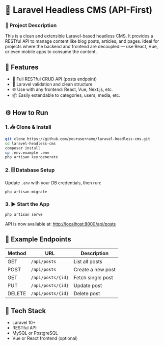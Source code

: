 # 🧠 Laravel Headless CMS (API-First)

### 📄 Project Description  
This is a clean and extensible Laravel-based headless CMS. It provides a RESTful API to manage content like blog posts, articles, and pages. Ideal for projects where the backend and frontend are decoupled — use React, Vue, or even mobile apps to consume the content.

## 🚀 Features
- 🧩 Full RESTful CRUD API (posts endpoint)
- 🔐 Laravel validation and clean structure
- 🌐 Use with any frontend: React, Vue, Next.js, etc.
- 📦 Easily extendable to categories, users, media, etc.

## ⚙️ How to Run

### 1. 📥 Clone & Install
```bash
git clone https://github.com/yourusername/laravel-headless-cms.git
cd laravel-headless-cms
composer install
cp .env.example .env
php artisan key:generate
```

### 2. 🗄️ Database Setup
Update `.env` with your DB credentials, then run:
```bash
php artisan migrate
```

### 3. ▶️ Start the App
```bash
php artisan serve
```

API is now available at: [http://localhost:8000/api/posts](http://localhost:8000/api/posts)

## 🔌 Example Endpoints

| Method | URL | Description |
|--------|-----|-------------|
| GET | `/api/posts` | List all posts |
| POST | `/api/posts` | Create a new post |
| GET | `/api/posts/{id}` | Fetch single post |
| PUT | `/api/posts/{id}` | Update post |
| DELETE | `/api/posts/{id}` | Delete post |

## 🧰 Tech Stack
- Laravel 10+
- RESTful API
- MySQL or PostgreSQL
- Vue or React frontend (optional)
